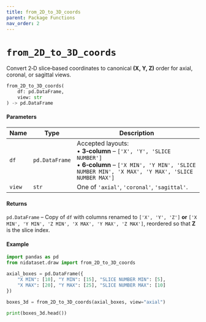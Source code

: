 ```yaml
---
title: from_2D_to_3D_coords
parent: Package Functions
nav_order: 2
---
```


# `from_2D_to_3D_coords`

Convert 2‑D slice‑based coordinates to canonical **(X, Y, Z)** order for axial, coronal, or sagittal views.

```python
from_2D_to_3D_coords(
    df: pd.DataFrame,
    view: str
) -> pd.DataFrame
```

#### Parameters

| Name   | Type           | Description                                                                                                                                                           |
| ------ | -------------- | --------------------------------------------------------------------------------------------------------------------------------------------------------------------- |
| `df`   | `pd.DataFrame` | Accepted layouts:<br>• **3‑column** – `['X', 'Y', 'SLICE NUMBER']`<br>• **6‑column** – `['X MIN', 'Y MIN', 'SLICE NUMBER MIN', 'X MAX', 'Y MAX', 'SLICE NUMBER MAX']` |
| `view` | `str`          | One of `'axial'`, `'coronal'`, `'sagittal'`.                                                                                                                          |

#### Returns

`pd.DataFrame` – Copy of `df` with columns renamed to `['X', 'Y', 'Z']` **or** `['X MIN', 'Y MIN', 'Z MIN', 'X MAX', 'Y MAX', 'Z MAX']`, reordered so that **Z** is the slice index.

#### Example

```python
import pandas as pd
from nidataset.draw import from_2D_to_3D_coords

axial_boxes = pd.DataFrame({
    "X MIN": [10], "Y MIN": [15], "SLICE NUMBER MIN": [5],
    "X MAX": [20], "Y MAX": [25], "SLICE NUMBER MAX": [10]
})

boxes_3d = from_2D_to_3D_coords(axial_boxes, view="axial")

print(boxes_3d.head())
```
